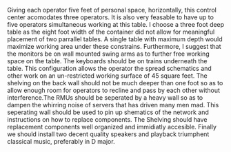 Giving each operator five feet of personal space, horizontally, this control center acomodates three operators. It is also very feasable to have up to five
operators simultaneous working at this table. I choose a three foot deep table as the eight foot width of the container did not allow for meaningful placement
of two parrallel tables. A single table with maximum depth would maximize working area under these constrains. Furthermore, I suggest that the monitors be
on wall mounted swing arms as to further free working space on the table. The keyboards should be on trains underneath the table. This configuration allows
the operator the spread schematics and other work on an un-restricted working surface of 45 square feet. The shelving on the back wall should not be much
deeper than one foot so as to allow enough room for operators to recline and pass by each other without interference.The RMUs should be seperated by a
heavy wall so as to dampen the whirring noise of servers that has driven many men mad. This seperating wall should be used to pin up shematics of the
network and instructions on how to replace components. The Shelving should have replacement components well organized and immidiatly accesible. Finally
we should install two decent quality speakers and playback triumphent classical music, preferably in D major.